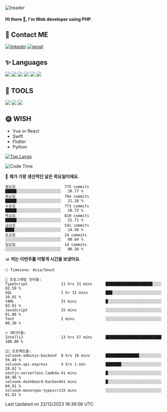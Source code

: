 ![header](https://capsule-render.vercel.app/api?type=waving&color=auto&height=300&section=header&text=Elin&fontSize=90&animation=twinkling)

#### Hi there 👋, I'm <b>Web developer</b> using PHP. ####

<!--
- 🔭 I’m currently working on Uniwill
- 🌱 I’m currently learning Vue or React or Python.
-->

<!---#### I am PHP developer --->

## 💌 Contact ME ###
[<img src='https://img.shields.io/badge/-EunjiKo-%230A66C2?style=flat-square&logo=LinkedIn&logoColor=white' alt='linkedin'>](https://www.linkedin.com/in/https://www.linkedin.com/in/eunji-ko-00a907164//)  [<img src='https://img.shields.io/badge/-einee214%40gmail.com-%23EA4335?style=flat-square&logo=Gmail&logoColor=white' alt='gmail'>](einee214@gmail.com)  


## ✨ Languages
<img src='https://img.shields.io/badge/-PHP-%23777BB4?style=for-the-badge&logo=PHP&logoColor=white'> <img src='https://img.shields.io/badge/-Laravel-%23FF2D20?style=for-the-badge&logo=Laravel&logoColor=white'> <img src='https://img.shields.io/badge/Jquery-%230769AD?style=for-the-badge&logo=Jquery&logoColor=white'> <img src='https://img.shields.io/badge/CSS3-%231572B6?style=for-the-badge&logo=CSS3&logoColor=white'> <img src='https://img.shields.io/badge/Bootstrap-%237952B3?style=for-the-badge&logo=Bootstrap&logoColor=white' > <img src='https://img.shields.io/badge/MySQL-%234479A1?style=for-the-badge&logo=MySQL&logoColor=white' >

## 🌷 TOOLS
<img src='https://img.shields.io/badge/PHPSTORM-%23000000?style=for-the-badge&logo=PhpStorm&logoColor=white' > <img src='https://img.shields.io/badge/GitLab-%23FCA121?style=for-the-badge&logo=GitLab&logoColor=white' > <img src='https://img.shields.io/badge/GitHub-%23181717?style=for-the-badge&logo=GitHub&logoColor=white'>


## 🌞 WISH
- Vue or React
- Swift
- Flutter
- Python


[![Top Langs](https://github-readme-stats.vercel.app/api/top-langs/?username=ein214&layout=compact)](https://github.com/anuraghazra/github-readme-stats)

<!--START_SECTION:waka-->
![Code Time](http://img.shields.io/badge/Code%20Time-3%2C133%20hrs%202%20mins-blue)

📅 **제가 가장 생산적인 날은 목요일이에요.** 

```text
월요일                      775 commits         █████░░░░░░░░░░░░░░░░░░░░   20.77 % 
화요일                      794 commits         █████░░░░░░░░░░░░░░░░░░░░   21.28 % 
수요일                      773 commits         █████░░░░░░░░░░░░░░░░░░░░   20.72 % 
목요일                      810 commits         █████░░░░░░░░░░░░░░░░░░░░   21.71 % 
금요일                      541 commits         ████░░░░░░░░░░░░░░░░░░░░░   14.50 % 
토요일                      24 commits          ░░░░░░░░░░░░░░░░░░░░░░░░░   00.64 % 
일요일                      14 commits          ░░░░░░░░░░░░░░░░░░░░░░░░░   00.38 % 
```


📊 **저는 이번주를 이렇게 시간을 보냈어요.** 

```text
🕑︎ Timezone: Asia/Seoul

💬 프로그래밍 언어들: 
TypeScript               11 hrs 31 mins      █████████████████████░░░░   82.59 % 
SQL                      1 hr 31 mins        ███░░░░░░░░░░░░░░░░░░░░░░   10.91 % 
YAML                     31 mins             █░░░░░░░░░░░░░░░░░░░░░░░░   03.81 % 
JavaScript               15 mins             ░░░░░░░░░░░░░░░░░░░░░░░░░   01.86 % 
Text                     2 mins              ░░░░░░░░░░░░░░░░░░░░░░░░░   00.30 % 

🔥 에디터들: 
IntelliJ                 13 hrs 57 mins      █████████████████████████   100.00 % 

🐱‍💻 프로젝트들: 
solvook-adminjs-backend  8 hrs 18 mins       ███████████████░░░░░░░░░░   59.49 % 
solvook-api-express      4 hrs 1 min         ███████░░░░░░░░░░░░░░░░░░   28.82 % 
nestjs-serverless-lambda-41 mins             █░░░░░░░░░░░░░░░░░░░░░░░░   04.96 % 
solvook-dashboard-backend41 mins             █░░░░░░░░░░░░░░░░░░░░░░░░   04.91 % 
solvook-monorepo-typescri15 mins             ░░░░░░░░░░░░░░░░░░░░░░░░░   01.81 % 
```


 Last Updated on 22/12/2023 18:36:06 UTC
<!--END_SECTION:waka-->

<!---![GitHub stats](https://github-readme-stats.vercel.app/api?username=ein214&show_icons=true&theme=dracula)  --->



